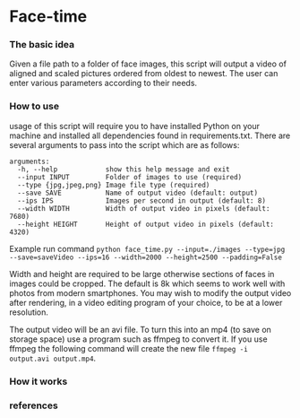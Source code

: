 # Face-time

### The basic idea

Given a file path to a folder of face images, this script will output a video of aligned and scaled pictures ordered from oldest to newest. The user can enter various parameters according to their needs.

### How to use

usage of this script will require you to have installed Python on your machine and installed all dependencies found in requirements.txt. There are several arguments to pass into the script which are as follows:

```
arguments:
  -h, --help            show this help message and exit
  --input INPUT         Folder of images to use (required)
  --type {jpg,jpeg,png} Image file type (required)
  --save SAVE           Name of output video (default: output)
  --ips IPS             Images per second in output (default: 8)
  --width WIDTH         Width of output video in pixels (default: 7680)
  --height HEIGHT       Height of output video in pixels (default: 4320)
```

Example run command `python face_time.py --input=./images --type=jpg --save=saveVideo --ips=16 --width=2000 --height=2500 --padding=False`

Width and height are required to be large otherwise sections of faces in images could be cropped. The default is 8k which seems to work well with photos from modern smartphones. You may wish to modify the output video after rendering, in a video editing program of your choice, to be at a lower resolution.

The output video will be an avi file. To turn this into an mp4 (to save on storage space) use a program such as ffmpeg to convert it. If you use ffmpeg the following command will create the new file `ffmpeg -i output.avi output.mp4`.

### How it works

### references

